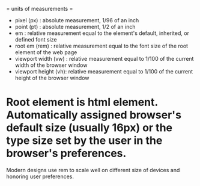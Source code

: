 = units of measurements =
 - pixel (px) : absolute measurement, 1/96 of an inch
 - point (pt) : absolute measurement, 1/2 of an inch
 - em : relative measurement equal to the element's default, inherited, or defined font size
 - root em (rem) : relative measurement equal to the font size of the root element of the web page
 - viewport width (vw) : relative measurement equal to 1/100 of the current width of the browser window
 - viewport height (vh): relative measurement equal to 1/100 of the current height of the browser window

# Root element is html element. Automatically assigned browser's default size (usually 16px) or the type size set by the user in the browser's preferences.

Modern designs use rem to scale well on different size of devices and honoring user preferences.



